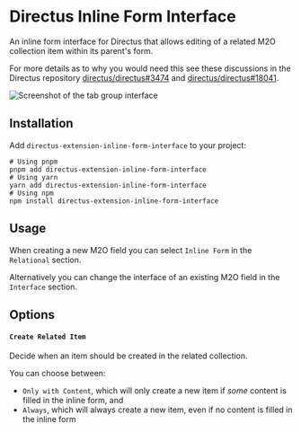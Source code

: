 # Directus Inline Form Interface

An inline form interface for Directus that allows editing of a related M2O collection
item within its parent's form.

For more details as to why you would need this see these discussions in the Directus repository
[directus/directus#3474](https://github.com/directus/directus/discussions/3474) and
[directus/directus#18041](https://github.com/directus/directus/discussions/18041).

<picture>
  <source media="(prefers-color-scheme: dark)" srcset="./docs/screenshot-dark.png">
  <img alt="Screenshot of the tab group interface" src="./docs/screenshot-light.png">
</picture>

## Installation

Add `directus-extension-inline-form-interface` to your project:


```shell
# Using pnpm
pnpm add directus-extension-inline-form-interface
# Using yarn
yarn add directus-extension-inline-form-interface
# Using npm
npm install directus-extension-inline-form-interface
```

## Usage

When creating a new M2O field you can select `Inline Form` in the `Relational` section.

Alternatively you can change the interface of an existing M2O field in the
`Interface` section.

## Options

#### `Create Related Item`

Decide when an item should be created in the related collection.

You can choose between:

- `Only with Content`, which will only create a new item if *some* content is filled in the inline form, and
- `Always`, which will always create a new item, even if no content is filled in the inline form
